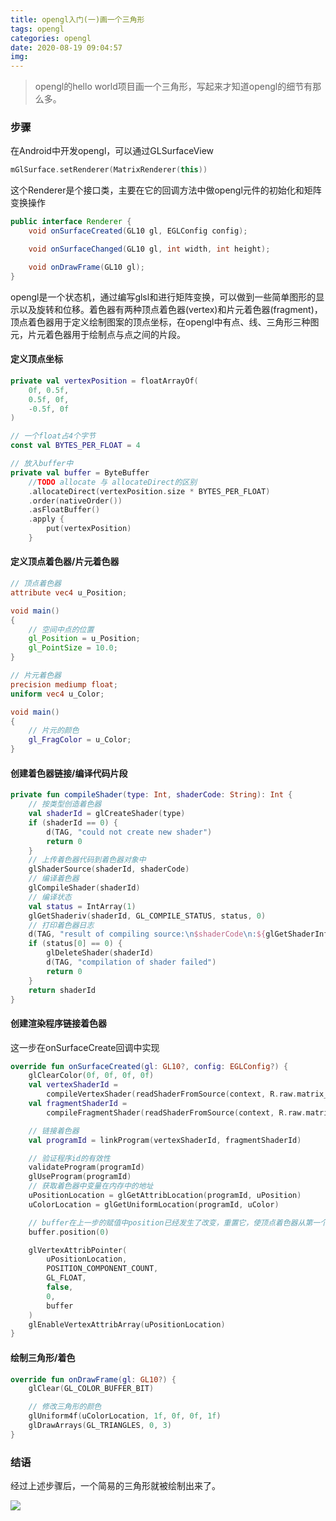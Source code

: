 ```yaml
---
title: opengl入门(一)画一个三角形
tags: opengl
categories: opengl
date: 2020-08-19 09:04:57
img:
---
```



> opengl的hello world项目画一个三角形，写起来才知道opengl的细节有那么多。

### 步骤

在Android中开发opengl，可以通过GLSurfaceView

```kotlin
mGlSurface.setRenderer(MatrixRenderer(this))
```

这个Renderer是个接口类，主要在它的回调方法中做opengl元件的初始化和矩阵变换操作

```java
public interface Renderer {
    void onSurfaceCreated(GL10 gl, EGLConfig config);

    void onSurfaceChanged(GL10 gl, int width, int height);

    void onDrawFrame(GL10 gl);
}
```

opengl是一个状态机，通过编写glsl和进行矩阵变换，可以做到一些简单图形的显示以及旋转和位移。着色器有两种顶点着色器(vertex)和片元着色器(fragment)，顶点着色器用于定义绘制图案的顶点坐标，在opengl中有点、线、三角形三种图元，片元着色器用于绘制点与点之间的片段。

#### 定义顶点坐标

```kotlin
private val vertexPosition = floatArrayOf(
    0f, 0.5f,
    0.5f, 0f,
    -0.5f, 0f
)

// 一个float占4个字节
const val BYTES_PER_FLOAT = 4

// 放入buffer中
private val buffer = ByteBuffer
    //TODO allocate 与 allocateDirect的区别
    .allocateDirect(vertexPosition.size * BYTES_PER_FLOAT)
    .order(nativeOrder())
    .asFloatBuffer()
    .apply {
        put(vertexPosition)
    }
```

#### 定义顶点着色器/片元着色器

```glsl
// 顶点着色器
attribute vec4 u_Position;

void main()
{
    // 空间中点的位置
    gl_Position = u_Position;
    gl_PointSize = 10.0;
}
```

```glsl
// 片元着色器
precision mediump float;
uniform vec4 u_Color;

void main()
{
    // 片元的颜色
    gl_FragColor = u_Color;
}
```

#### 创建着色器链接/编译代码片段

```kotlin
private fun compileShader(type: Int, shaderCode: String): Int {
    // 按类型创造着色器
    val shaderId = glCreateShader(type)
    if (shaderId == 0) {
        d(TAG, "could not create new shader")
        return 0
    }
    // 上传着色器代码到着色器对象中
    glShaderSource(shaderId, shaderCode)
    // 编译着色器
    glCompileShader(shaderId)
    // 编译状态
    val status = IntArray(1)
    glGetShaderiv(shaderId, GL_COMPILE_STATUS, status, 0)
    // 打印着色器日志
    d(TAG, "result of compiling source:\n$shaderCode\n:${glGetShaderInfoLog(shaderId)}")
    if (status[0] == 0) {
        glDeleteShader(shaderId)
        d(TAG, "compilation of shader failed")
        return 0
    }
    return shaderId
}
```

#### 创建渲染程序链接着色器

这一步在onSurfaceCreate回调中实现

```kotlin
override fun onSurfaceCreated(gl: GL10?, config: EGLConfig?) {
    glClearColor(0f, 0f, 0f, 0f)
    val vertexShaderId =
        compileVertexShader(readShaderFromSource(context, R.raw.matrix_vertex_shader))
    val fragmentShaderId =
        compileFragmentShader(readShaderFromSource(context, R.raw.matrix_fragment_shader))

    // 链接着色器
    val programId = linkProgram(vertexShaderId, fragmentShaderId)

    // 验证程序id的有效性
    validateProgram(programId)
    glUseProgram(programId)
    // 获取着色器中变量在内存中的地址
    uPositionLocation = glGetAttribLocation(programId, uPosition)
    uColorLocation = glGetUniformLocation(programId, uColor)

    // buffer在上一步的赋值中position已经发生了改变，重置它，使顶点着色器从第一个顶点开始读起
    buffer.position(0)

    glVertexAttribPointer(
        uPositionLocation,
        POSITION_COMPONENT_COUNT,
        GL_FLOAT,
        false,
        0,
        buffer
    )
    glEnableVertexAttribArray(uPositionLocation)
}
```

#### 绘制三角形/着色

```kotlin
override fun onDrawFrame(gl: GL10?) {
    glClear(GL_COLOR_BUFFER_BIT)

    // 修改三角形的颜色
    glUniform4f(uColorLocation, 1f, 0f, 0f, 1f)
    glDrawArrays(GL_TRIANGLES, 0, 3)
}
```

### 结语

经过上述步骤后，一个简易的三角形就被绘制出来了。

![ ](https://dreamweaver.img.we1code.cn/triangle.png)

